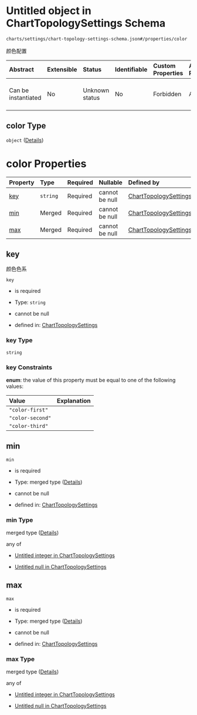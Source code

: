 # Untitled object in ChartTopologySettings Schema

```txt
charts/settings/chart-topology-settings-schema.json#/properties/color
```

颜色配置

| Abstract            | Extensible | Status         | Identifiable | Custom Properties | Additional Properties | Access Restrictions | Defined In                                                                                                                 |
| :------------------ | :--------- | :------------- | :----------- | :---------------- | :-------------------- | :------------------ | :------------------------------------------------------------------------------------------------------------------------- |
| Can be instantiated | No         | Unknown status | No           | Forbidden         | Allowed               | none                | [chart-topology-settings-schema.json\*](../out/charts/settings/chart-topology-settings-schema.json "open original schema") |

## color Type

`object` ([Details](chart-topology-settings-schema-properties-color.md))

# color Properties

| Property    | Type     | Required | Nullable       | Defined by                                                                                                                                                                        |
| :---------- | :------- | :------- | :------------- | :-------------------------------------------------------------------------------------------------------------------------------------------------------------------------------- |
| [key](#key) | `string` | Required | cannot be null | [ChartTopologySettings](chart-topology-settings-schema-properties-color-properties-key.md "charts/settings/chart-topology-settings-schema.json#/properties/color/properties/key") |
| [min](#min) | Merged   | Required | cannot be null | [ChartTopologySettings](chart-topology-settings-schema-properties-color-properties-min.md "charts/settings/chart-topology-settings-schema.json#/properties/color/properties/min") |
| [max](#max) | Merged   | Required | cannot be null | [ChartTopologySettings](chart-topology-settings-schema-properties-color-properties-max.md "charts/settings/chart-topology-settings-schema.json#/properties/color/properties/max") |

## key

颜色色系

`key`

* is required

* Type: `string`

* cannot be null

* defined in: [ChartTopologySettings](chart-topology-settings-schema-properties-color-properties-key.md "charts/settings/chart-topology-settings-schema.json#/properties/color/properties/key")

### key Type

`string`

### key Constraints

**enum**: the value of this property must be equal to one of the following values:

| Value            | Explanation |
| :--------------- | :---------- |
| `"color-first"`  |             |
| `"color-second"` |             |
| `"color-third"`  |             |

## min



`min`

* is required

* Type: merged type ([Details](chart-topology-settings-schema-properties-color-properties-min.md))

* cannot be null

* defined in: [ChartTopologySettings](chart-topology-settings-schema-properties-color-properties-min.md "charts/settings/chart-topology-settings-schema.json#/properties/color/properties/min")

### min Type

merged type ([Details](chart-topology-settings-schema-properties-color-properties-min.md))

any of

* [Untitled integer in ChartTopologySettings](chart-topology-settings-schema-properties-color-properties-min-anyof-0.md "check type definition")

* [Untitled null in ChartTopologySettings](chart-topology-settings-schema-properties-color-properties-min-anyof-1.md "check type definition")

## max



`max`

* is required

* Type: merged type ([Details](chart-topology-settings-schema-properties-color-properties-max.md))

* cannot be null

* defined in: [ChartTopologySettings](chart-topology-settings-schema-properties-color-properties-max.md "charts/settings/chart-topology-settings-schema.json#/properties/color/properties/max")

### max Type

merged type ([Details](chart-topology-settings-schema-properties-color-properties-max.md))

any of

* [Untitled integer in ChartTopologySettings](chart-topology-settings-schema-properties-color-properties-max-anyof-0.md "check type definition")

* [Untitled null in ChartTopologySettings](chart-topology-settings-schema-properties-color-properties-max-anyof-1.md "check type definition")
